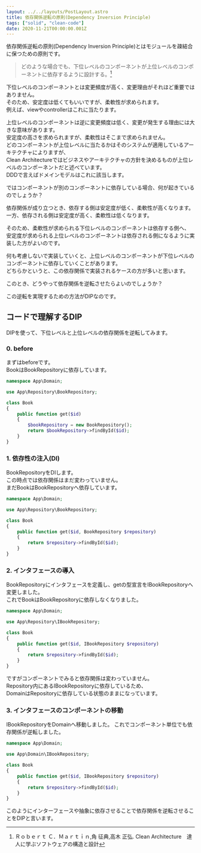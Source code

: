 ```yaml
---
layout: ../../layouts/PostLayout.astro
title: 依存関係逆転の原則(Dependency Inversion Principle)
tags: ["solid", "clean-code"]
date: 2020-11-21T00:00:00.001Z
---
```


依存関係逆転の原則(Dependency Inversion Principle)とはモジュールを疎結合に保つための原則です。

> どのような場合でも、下位レベルのコンポーネントが上位レベルのコンポーネントに依存するように設計する。[^1]

下位レベルのコンポーネントとは変更頻度が高く、変更理由がそれほど重要ではありません。  
そのため、安定度は低くてもいいですが、柔軟性が求められます。  
例えば、viewやcontrollerはこれに当たります。  

上位レベルのコンポーネントは逆に変更頻度は低く、変更が発生する理由には大きな意味があります。  
安定度の高さを求められますが、柔軟性はそこまで求められません。  
どのコンポーネントが上位レベルに当たるかはそのシステムが適用しているアーキテクチャによりますが、  
Clean Architectureではビジネスやアーキテクチャの方針を決めるものが上位レベルのコンポーネントだと述べています。  
DDDで言えばドメインモデルはこれに該当します。

ではコンポーネントが別のコンポーネントに依存している場合、何が起きているのでしょうか？

依存関係が成り立つとき、依存する側は安定度が低く、柔軟性が高くなります。  
一方、依存される側は安定度が高く、柔軟性は低くなります。

そのため、柔軟性が求められる下位レベルのコンポーネントは依存する側へ、  
安定度が求められる上位レベルのコンポーネントは依存される側になるように実装した方がよいのです。

何も考慮しないで実装していくと、上位レベルのコンポーネントが下位レベルのコンポーネントに依存していくことがあります。  
どちらかというと、この依存関係で実装されるケースの方が多いと思います。

このとき、どうやって依存関係を逆転させたらよいのでしょうか？

この逆転を実現するための方法がDIPなのです。

## コードで理解するDIP

DIPを使って、下位レベルと上位レベルの依存関係を逆転してみます。

### 0. before

まずはbeforeです。  
BookはBookRepositoryに依存しています。

```php
namespace App\Domain;

use App\Repository\BookRepository;

class Book
{
    public function get($id)
    {
        $bookRepository = new BookRepository();
        return $bookRepository->findById($id);
    }
}
```

### 1. 依存性の注入(DI)

BookRepositoryをDIします。  
この時点では依存関係はまだ変わっていません。  
まだBookはBookRepositoryへ依存しています。

```php
namespace App\Domain;

use App\Repository\BookRepository;

class Book
{
    public function get($id, BookRepository $repository)
    {
        return $repository->findById($id);
    }
}
```

### 2. インタフェースの導入

BookRepositoryにインタフェースを定義し、getの型宣言をIBookRepositoryへ変更しました。  
これでBookはBookRepositoryに依存しなくなりました。  

```php
namespace App\Domain;

use App\Repository\IBookRepository;

class Book
{
    public function get($id, IBookRepository $repository)
    {
        return $repository->findById($id);
    }
}
```

ですがコンポーネントでみると依存関係は変わっていません。  
Repository内にあるIBookRepositoryに依存しているため、  
DomainはRepositoryに依存している状態のままになっています。

### 3. インタフェースのコンポーネントの移動

IBookRepositoryをDomainへ移動しました。
これでコンポーネント単位でも依存関係が逆転しました。

```php
namespace App\Domain;

use App\Domain\IBookRepository;

class Book
{
    public function get($id, IBookRepository $repository)
    {
        return $repository->findById($id);
    }
}
```

このようにインターフェースや抽象に依存させることで依存関係を逆転させることをDIPと言います。

[^1]: Ｒｏｂｅｒｔ Ｃ．Ｍａｒｔｉｎ,角 征典,高木 正弘. Clean Architecture　達人に学ぶソフトウェアの構造と設計
